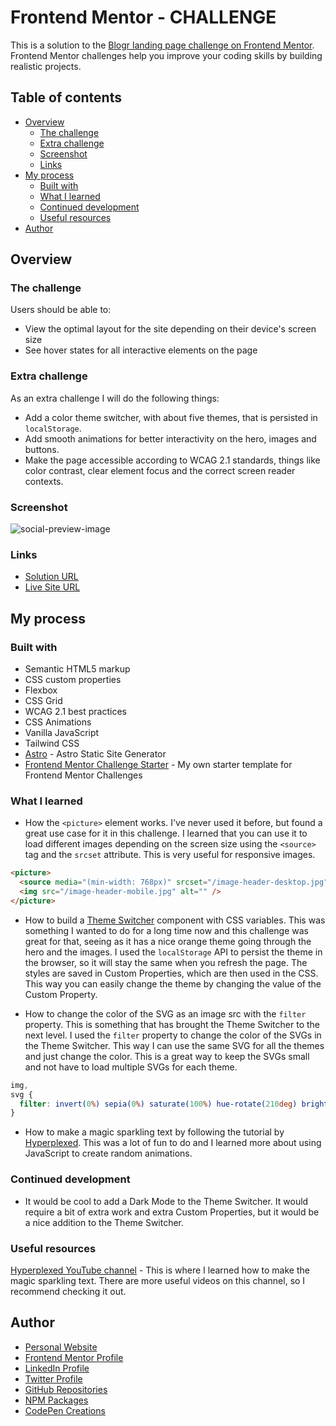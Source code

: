 # Frontend Mentor - CHALLENGE

This is a solution to the [Blogr landing page challenge on Frontend Mentor](https://www.frontendmentor.io/challenges/blogr-landing-page-EX2RLAApP). Frontend Mentor challenges help you improve your coding skills by building realistic projects. 

## Table of contents

- [Overview](#overview)
    - [The challenge](#the-challenge)
    - [Extra challenge](#extra-challenge)
    - [Screenshot](#screenshot)
    - [Links](#links)
- [My process](#my-process)
    - [Built with](#built-with)
    - [What I learned](#what-i-learned)
    - [Continued development](#continued-development)
    - [Useful resources](#useful-resources)
- [Author](#author)

## Overview

### The challenge

Users should be able to:

- View the optimal layout for the site depending on their device's screen size
- See hover states for all interactive elements on the page

### Extra challenge

As an extra challenge I will do the following things:

- Add a color theme switcher, with about five themes, that is persisted in `localStorage`.
- Add smooth animations for better interactivity on the hero, images and buttons.
- Make the page accessible according to WCAG 2.1 standards, things like color contrast, clear element focus and the correct screen reader contexts.

### Screenshot

![social-preview-image](https://user-images.githubusercontent.com/3909046/202434010-6024a25e-2567-4455-ae20-fb18eaadd7c1.png)

### Links

- [Solution URL](https://www.frontendmentor.io/solutions/astro-wcag-accessibility-theme-switcher-intersectionobserver-api-46NWfLGB-z)
- [Live Site URL](https://markteekman.github.io/blogr-landing-page/)

## My process

### Built with

- Semantic HTML5 markup
- CSS custom properties
- Flexbox
- CSS Grid
- WCAG 2.1 best practices
- CSS Animations
- Vanilla JavaScript
- Tailwind CSS
- [Astro](https://astro.build) - Astro Static Site Generator
- [Frontend Mentor Challenge Starter](https://github.com/markteekman/frontend-mentor-challenge-starter) - My own starter template for Frontend Mentor Challenges

### What I learned

- How the `<picture>` element works. I've never used it before, but found a great use case for it in this challenge. I learned that you can use it to load different images depending on the screen size using the `<source>` tag and the `srcset` attribute. This is very useful for responsive images.

```html
<picture>
  <source media="(min-width: 768px)" srcset="/image-header-desktop.jpg" />
  <img src="/image-header-mobile.jpg" alt="" />
</picture>
```

- How to build a [Theme Switcher](https://github.com/markteekman/blogr-landing-page/blob/main/src/components/ThemeSwitcher.astro) component with CSS variables. This was something I wanted to do for a long time now and this challenge was great for that, seeing as it has a nice orange theme going through the hero and the images. I used the `localStorage` API to persist the theme in the browser, so it will stay the same when you refresh the page. The styles are saved in Custom Properties, which are then used in the CSS. This way you can easily change the theme by changing the value of the Custom Property.

- How to change the color of the SVG as an image src with the `filter` property. This is something that has brought the Theme Switcher to the next level. I used the `filter` property to change the color of the SVGs in the Theme Switcher. This way I can use the same SVG for all the themes and just change the color. This is a great way to keep the SVGs small and not have to load multiple SVGs for each theme.

```css
img,
svg {
  filter: invert(0%) sepia(0%) saturate(100%) hue-rotate(210deg) brightness(100%) contrast(100%);
}
```

- How to make a magic sparkling text by following the tutorial by [Hyperplexed](https://www.youtube.com/watch?v=yu0Cm4BqQv0). This was a lot of fun to do and I learned more about using JavaScript to create random animations.

### Continued development

- It would be cool to add a Dark Mode to the Theme Switcher. It would require a bit of extra work and extra Custom Properties, but it would be a nice addition to the Theme Switcher.

### Useful resources

[Hyperplexed YouTube channel](https://www.youtube.com/@Hyperplexed) - This is where I learned how to make the magic sparkling text. There are more useful videos on this channel, so I recommend checking it out.

## Author

- [Personal Website](https://www.markteekman.nl)
- [Frontend Mentor Profile](https://www.frontendmentor.io/profile/markteekman)
- [LinkedIn Profile](https://nl.linkedin.com/in/markteekman)
- [Twitter Profile](https://twitter.com/MarkTeekman)
- [GitHub Repositories](https://github.com/markteekman)
- [NPM Packages](https://www.npmjs.com/~markteekman)
- [CodePen Creations](https://codepen.io/markteekman)
